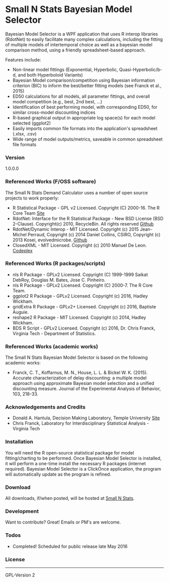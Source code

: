 # Small N Stats Bayesian Model Selector
Bayesian Model Selector is a WPF application that uses R interop libraries (RdotNet) to easily facilitate many complex calculations, including the fitting of multiple models of intertemporal choice as well as a bayesian model comparison method, using a friendly spreadsheet-based approach.  

Features include:
  - Non-linear model fittings (Exponential, Hyperbolic, Quasi-Hyperbolic/b-d, and both Hyperboloid Variants)
  - Bayesian Model comparison/competition using Bayesian information criterion (BIC) to inform the best/better fitting models (see Franck et al., 2015)
  - ED50 calculations for all models, all parameter fittings, and overall model competition (e.g., best, 2nd best, ...)
  - Identification of best performing model, with corresponding ED50, for similar cross-model discounting indices
  - R-based graphical output in appropriate log space(s) for each model selected (ggplot2)
  - Easily imports common file formats into the application's spreadsheet (.xlsx, .csv)
  - Wide range of model outputs/metrics, saveable in common spreadsheet file formats

### Version
1.0.0.0

### Referenced Works (F/OSS software)
The Small N Stats Demand Calculator uses a number of open source projects to work properly:
* R Statistical Package - GPL v2 Licensed. Copyright (C) 2000-16. The R Core Team [Site](https://www.r-project.org/)
* RdotNet: Interface for the R Statistical Package - New BSD License (BSD 2-Clause). Copyright(c) 2010, RecycleBin. All rights reserved [Github](https://github.com/jmp75/rdotnet)
* RdotNet/Dynamic Interop - MIT Licensed. Copyright (c) 2015 Jean-Michel Perraud, Copyright (c) 2014 Daniel Collins, CSIRO, Copyright (c) 2013 Kosei, evolvedmicrobe. [Github](https://github.com/jmp75/dynamic-interop-dll)
* ClosedXML - MIT Licensed. Copyright (c) 2010 Manuel De Leon. [Codeplex](http://closedxml.codeplex.com/SourceControl/latest)

### Referenced Works (R packages/scripts)
* nls R Package - GPLv2 Licensed. Copyright (C) 1999-1999 Saikat DebRoy, Douglas M. Bates, Jose C. Pinheiro.
* nls R Package - GPLv2 Licensed. Copyright (C) 2000-7. The R Core Team.
* ggplot2 R Package - GPLv2 Licensed. Copyright (c) 2016, Hadley Wickham.
* gridExtra R Package - GPLv2+ Licensed. Copyright (c) 2016, Baptiste Auguie.
* reshape2 R Package - MIT Licensed. Copyright (c) 2014, Hadley Wickham.
* BDS R Script - GPLv2 Licensed. Copyright (c) 2016, Dr. Chris Franck, Virginia Tech - Department of Statistics.

### Referenced Works (academic works)
The Small N Stats Bayesian Model Selector is based on the following academic works:
* Franck, C. T., Koffarnus, M. N., House, L. L. & Bickel W. K. (2015). Accurate characterization of delay discounting: a multiple model approach using approximate Bayesian model selection and a unified discounting measure. Journal of the Experimental Analysis of Behavior, 103, 218-33.

### Acknowledgements and Credits
* Donald A. Hantula, Decision Making Laboratory, Temple University [Site](http://astro.temple.edu/~hantula/)
* Chris Franck, Laboratory for Interdisciplinary Statistical Analysis - Virginia Tech

### Installation
You will need the R open-source statistical package for model fitting/charting to be performed.
Once Bayesian Model Selector is installed, it will perform a one-time install the necessary R packages (internet required).
Bayesian Model Selector is a ClickOnce application, the program will automatically update as the program is refined.

### Download
All downloads, if/when posted, will be hosted at [Small N Stats](http://www.smallnstats.com/BayesianSelector.html). 

### Development
Want to contribute? Great! Emails or PM's are welcome.

### Todos
 - Completed! Scheduled for public release late May 2016

### License
----
GPL-Version 2

